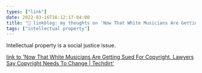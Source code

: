 ```yaml
---
types: ["link"]
date: 2022-03-16T16:12:17-04:00
title: "🔗 linkblog: my thoughts on 'Now That White Musicians Are Getting Sued For Copyright, Lawyers Say Copyright Needs To Change | Techdirt'"
tags: ["intellectual property"]
---
```

Intellectual property is a social justice issue.
 
[link to 'Now That White Musicians Are Getting Sued For Copyright, Lawyers Say Copyright Needs To Change | Techdirt'](https://www.techdirt.com/2022/03/16/now-that-white-musicians-are-getting-sued-for-copyright-lawyers-say-copyright-needs-to-change/)
